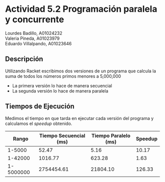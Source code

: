 # Actividad 5.2 Programación paralela y concurrente

Lourdes Badillo, A01024232 <br>
Valeria Pineda, A01023979 <br>
Eduardo Villalpando, A01023646 <br>

## Descripción 

Utilizando Racket escribimos dos versiones de un programa que calcula la suma de todos los números primos menores a 5,000,000
- La primera versión lo hace de manera secuencial 
- La segunda versión lo hace de manera paralela

## Tiempos de Ejecución 
Medimos el tiempo en que tarda en ejecutar cada versión del programa y calculamos el *speedup* obtenido. 

| Rango     | Tiempo  Secuencial (ms) | Tiempo  Paralelo (ms) | Speedup |
|-----------|-------------------------|-----------------------|---------|
| 1-5000    | 52.47                   | 5.16                  | 10.17   |
| 1-42000   | 1016.77                 | 623.28                | 1.63    |
| 1-5000000 | 2754454.61              | 21804.10              | 126.33  |